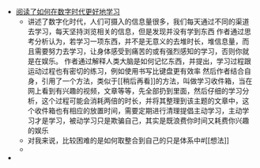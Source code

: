 - [阅读了如何在数字时代更好地学习](https://giansegato.com/essays/edutainment-is-not-learning)
	- 讲述了数字化时代，人们可摄入的信息量很多，我们每天通过不同的渠道去学习，每天坚持浏览相关的信息，但是发现并没有学到东西
	  作者通过思考分析认为，若学习一项东西，并不是无意义的去堆时长，堆信息量，而且需要努力去学习，让身体感受到痛苦的或有强烈感知的学习，否则你就是在娱乐。
	  作者通过解释人类大脑是如何记忆东西，并提出，学习过程跟运动过程也有密切的练习，例如使用书写比键盘更有效率
	  然后作者结合自身，引用了一个方法，类似于[[稍后再看]]的方法，叫做学习收件箱，当在网上看到有兴趣的视频，文章等等，先全部扔到里面，然后仔细的学习分析，这个过程可能会消耗两倍的时长，并将其整理到该主题的文章中，这个收件箱也有相应的放置时间，需要定期进行清理提倡主动学习，主动学习才是学习，被动学习只是欺骗自己，其实是既浪费你时间又耗费你兴趣的娱乐
	- 对我来说，比较困难的是如何取整合到自己的只是体系中#[[想法]]
	-
-